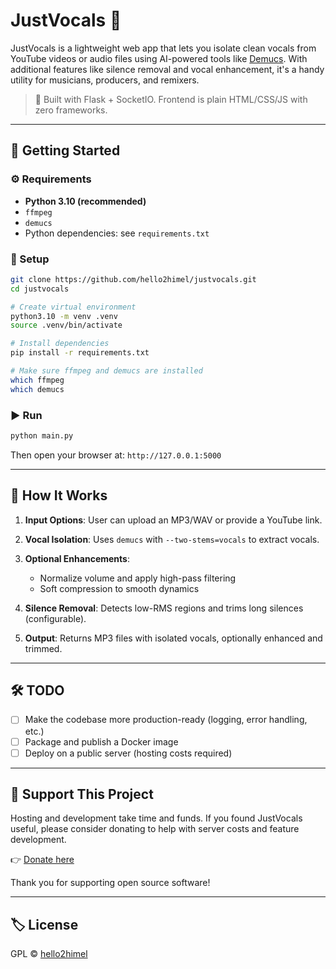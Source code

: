 # JustVocals 🎤

JustVocals is a lightweight web app that lets you isolate clean vocals from YouTube videos or audio files using AI-powered tools like [Demucs](https://github.com/facebookresearch/demucs). With additional features like silence removal and vocal enhancement, it's a handy utility for musicians, producers, and remixers.

> 🧪 Built with Flask + SocketIO. Frontend is plain HTML/CSS/JS with zero frameworks.

---

## 🚀 Getting Started

### ⚙️ Requirements

- **Python 3.10 (recommended)**
- `ffmpeg`
- `demucs`
- Python dependencies: see `requirements.txt`

### 🔧 Setup

```bash
git clone https://github.com/hello2himel/justvocals.git
cd justvocals

# Create virtual environment
python3.10 -m venv .venv
source .venv/bin/activate

# Install dependencies
pip install -r requirements.txt

# Make sure ffmpeg and demucs are installed
which ffmpeg
which demucs
````

### ▶️ Run

```bash
python main.py
```

Then open your browser at: `http://127.0.0.1:5000`

---

## 🧠 How It Works

1. **Input Options**: User can upload an MP3/WAV or provide a YouTube link.
2. **Vocal Isolation**: Uses `demucs` with `--two-stems=vocals` to extract vocals.
3. **Optional Enhancements**:

   * Normalize volume and apply high-pass filtering
   * Soft compression to smooth dynamics
4. **Silence Removal**: Detects low-RMS regions and trims long silences (configurable).
5. **Output**: Returns MP3 files with isolated vocals, optionally enhanced and trimmed.

---

## 🛠️ TODO

* [ ] Make the codebase more production-ready (logging, error handling, etc.)
* [ ] Package and publish a Docker image
* [ ] Deploy on a public server (hosting costs required)

---

## 🙌 Support This Project

Hosting and development take time and funds. If you found JustVocals useful, please consider donating to help with server costs and feature development.

👉 [Donate here](https://hello2himel.netlify.app/donate?source=JustVocals&session_id=github)

Thank you for supporting open source software!

---

## 🏷️ License

GPL © [hello2himel](https://github.com/hello2himel)